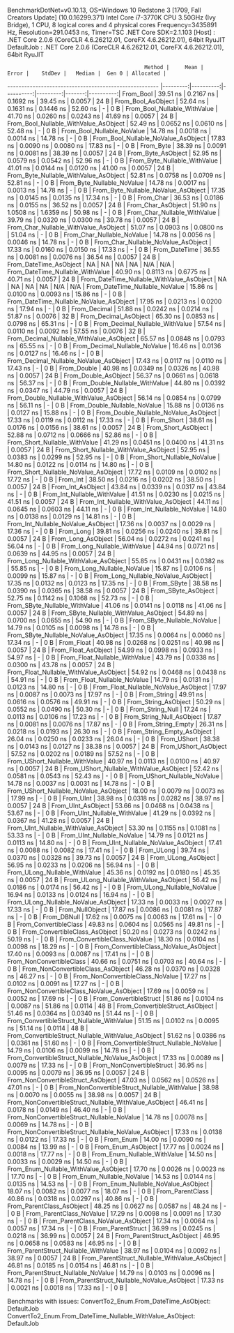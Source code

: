 
BenchmarkDotNet=v0.10.13, OS=Windows 10 Redstone 3 [1709, Fall Creators Update] (10.0.16299.371)
Intel Core i7-3770K CPU 3.50GHz (Ivy Bridge), 1 CPU, 8 logical cores and 4 physical cores
Frequency=3435891 Hz, Resolution=291.0453 ns, Timer=TSC
.NET Core SDK=2.1.103
  [Host]     : .NET Core 2.0.6 (CoreCLR 4.6.26212.01, CoreFX 4.6.26212.01), 64bit RyuJIT
  DefaultJob : .NET Core 2.0.6 (CoreCLR 4.6.26212.01, CoreFX 4.6.26212.01), 64bit RyuJIT


                                                Method |     Mean |     Error |    StdDev |   Median |  Gen 0 | Allocated |
------------------------------------------------------ |---------:|----------:|----------:|---------:|-------:|----------:|
                                             From_Bool | 39.51 ns | 0.2167 ns | 0.1692 ns | 39.45 ns | 0.0057 |      24 B |
                                    From_Bool_AsObject | 52.64 ns | 0.1631 ns | 0.1446 ns | 52.60 ns |      - |       0 B |
                          From_Bool_Nullable_WithValue | 41.70 ns | 0.0260 ns | 0.0243 ns | 41.69 ns | 0.0057 |      24 B |
                 From_Bool_Nullable_WithValue_AsObject | 52.49 ns | 0.0652 ns | 0.0610 ns | 52.48 ns |      - |       0 B |
                            From_Bool_Nullable_NoValue | 14.78 ns | 0.0018 ns | 0.0014 ns | 14.78 ns |      - |       0 B |
                   From_Bool_Nullable_NoValue_AsObject | 17.83 ns | 0.0090 ns | 0.0080 ns | 17.83 ns |      - |       0 B |
                                             From_Byte | 38.39 ns | 0.0091 ns | 0.0081 ns | 38.39 ns | 0.0057 |      24 B |
                                    From_Byte_AsObject | 52.95 ns | 0.0579 ns | 0.0542 ns | 52.96 ns |      - |       0 B |
                          From_Byte_Nullable_WithValue | 41.01 ns | 0.0144 ns | 0.0120 ns | 41.00 ns | 0.0057 |      24 B |
                 From_Byte_Nullable_WithValue_AsObject | 52.81 ns | 0.0758 ns | 0.0709 ns | 52.81 ns |      - |       0 B |
                            From_Byte_Nullable_NoValue | 14.78 ns | 0.0017 ns | 0.0013 ns | 14.78 ns |      - |       0 B |
                   From_Byte_Nullable_NoValue_AsObject | 17.35 ns | 0.0145 ns | 0.0135 ns | 17.34 ns |      - |       0 B |
                                             From_Char | 36.53 ns | 0.0186 ns | 0.0155 ns | 36.52 ns | 0.0057 |      24 B |
                                    From_Char_AsObject | 51.90 ns | 1.0508 ns | 1.6359 ns | 50.98 ns |      - |       0 B |
                          From_Char_Nullable_WithValue | 39.79 ns | 0.0320 ns | 0.0300 ns | 39.78 ns | 0.0057 |      24 B |
                 From_Char_Nullable_WithValue_AsObject | 51.07 ns | 0.0903 ns | 0.0800 ns | 51.04 ns |      - |       0 B |
                            From_Char_Nullable_NoValue | 14.78 ns | 0.0056 ns | 0.0046 ns | 14.78 ns |      - |       0 B |
                   From_Char_Nullable_NoValue_AsObject | 17.33 ns | 0.0160 ns | 0.0150 ns | 17.33 ns |      - |       0 B |
                                         From_DateTime | 36.55 ns | 0.0081 ns | 0.0076 ns | 36.54 ns | 0.0057 |      24 B |
                                From_DateTime_AsObject |       NA |        NA |        NA |       NA |    N/A |       N/A |
                      From_DateTime_Nullable_WithValue | 40.90 ns | 0.8113 ns | 0.6775 ns | 40.71 ns | 0.0057 |      24 B |
             From_DateTime_Nullable_WithValue_AsObject |       NA |        NA |        NA |       NA |    N/A |       N/A |
                        From_DateTime_Nullable_NoValue | 15.86 ns | 0.0100 ns | 0.0093 ns | 15.86 ns |      - |       0 B |
               From_DateTime_Nullable_NoValue_AsObject | 17.95 ns | 0.0213 ns | 0.0200 ns | 17.94 ns |      - |       0 B |
                                          From_Decimal | 51.88 ns | 0.0242 ns | 0.0214 ns | 51.87 ns | 0.0076 |      32 B |
                                 From_Decimal_AsObject | 65.30 ns | 0.0853 ns | 0.0798 ns | 65.31 ns |      - |       0 B |
                       From_Decimal_Nullable_WithValue | 57.54 ns | 0.0110 ns | 0.0092 ns | 57.55 ns | 0.0076 |      32 B |
              From_Decimal_Nullable_WithValue_AsObject | 65.57 ns | 0.0848 ns | 0.0793 ns | 65.55 ns |      - |       0 B |
                         From_Decimal_Nullable_NoValue | 16.46 ns | 0.0136 ns | 0.0127 ns | 16.46 ns |      - |       0 B |
                From_Decimal_Nullable_NoValue_AsObject | 17.43 ns | 0.0117 ns | 0.0110 ns | 17.43 ns |      - |       0 B |
                                           From_Double | 40.98 ns | 0.0349 ns | 0.0326 ns | 40.98 ns | 0.0057 |      24 B |
                                  From_Double_AsObject | 56.37 ns | 0.0661 ns | 0.0618 ns | 56.37 ns |      - |       0 B |
                        From_Double_Nullable_WithValue | 44.80 ns | 0.0392 ns | 0.0347 ns | 44.79 ns | 0.0057 |      24 B |
               From_Double_Nullable_WithValue_AsObject | 56.14 ns | 0.0854 ns | 0.0799 ns | 56.11 ns |      - |       0 B |
                          From_Double_Nullable_NoValue | 15.88 ns | 0.0136 ns | 0.0127 ns | 15.88 ns |      - |       0 B |
                 From_Double_Nullable_NoValue_AsObject | 17.33 ns | 0.0119 ns | 0.0112 ns | 17.33 ns |      - |       0 B |
                                            From_Short | 38.61 ns | 0.0176 ns | 0.0156 ns | 38.61 ns | 0.0057 |      24 B |
                                   From_Short_AsObject | 52.88 ns | 0.0712 ns | 0.0666 ns | 52.86 ns |      - |       0 B |
                         From_Short_Nullable_WithValue | 41.29 ns | 0.0451 ns | 0.0400 ns | 41.31 ns | 0.0057 |      24 B |
                From_Short_Nullable_WithValue_AsObject | 52.95 ns | 0.0383 ns | 0.0299 ns | 52.95 ns |      - |       0 B |
                           From_Short_Nullable_NoValue | 14.80 ns | 0.0122 ns | 0.0114 ns | 14.80 ns |      - |       0 B |
                  From_Short_Nullable_NoValue_AsObject | 17.72 ns | 0.0109 ns | 0.0102 ns | 17.72 ns |      - |       0 B |
                                              From_Int | 38.50 ns | 0.0216 ns | 0.0202 ns | 38.50 ns | 0.0057 |      24 B |
                                     From_Int_AsObject | 43.84 ns | 0.0339 ns | 0.0317 ns | 43.84 ns |      - |       0 B |
                           From_Int_Nullable_WithValue | 41.51 ns | 0.0230 ns | 0.0215 ns | 41.51 ns | 0.0057 |      24 B |
                  From_Int_Nullable_WithValue_AsObject | 44.11 ns | 0.0645 ns | 0.0603 ns | 44.11 ns |      - |       0 B |
                             From_Int_Nullable_NoValue | 14.80 ns | 0.0138 ns | 0.0129 ns | 14.81 ns |      - |       0 B |
                    From_Int_Nullable_NoValue_AsObject | 17.36 ns | 0.0037 ns | 0.0029 ns | 17.36 ns |      - |       0 B |
                                             From_Long | 39.81 ns | 0.0256 ns | 0.0240 ns | 39.81 ns | 0.0057 |      24 B |
                                    From_Long_AsObject | 56.04 ns | 0.0272 ns | 0.0241 ns | 56.04 ns |      - |       0 B |
                          From_Long_Nullable_WithValue | 44.94 ns | 0.0721 ns | 0.0639 ns | 44.95 ns | 0.0057 |      24 B |
                 From_Long_Nullable_WithValue_AsObject | 55.85 ns | 0.0431 ns | 0.0382 ns | 55.85 ns |      - |       0 B |
                            From_Long_Nullable_NoValue | 15.87 ns | 0.0106 ns | 0.0099 ns | 15.87 ns |      - |       0 B |
                   From_Long_Nullable_NoValue_AsObject | 17.35 ns | 0.0132 ns | 0.0123 ns | 17.35 ns |      - |       0 B |
                                            From_SByte | 38.58 ns | 0.0390 ns | 0.0365 ns | 38.58 ns | 0.0057 |      24 B |
                                   From_SByte_AsObject | 52.75 ns | 0.1142 ns | 0.1068 ns | 52.73 ns |      - |       0 B |
                         From_SByte_Nullable_WithValue | 41.06 ns | 0.0141 ns | 0.0118 ns | 41.06 ns | 0.0057 |      24 B |
                From_SByte_Nullable_WithValue_AsObject | 54.89 ns | 0.0700 ns | 0.0655 ns | 54.90 ns |      - |       0 B |
                           From_SByte_Nullable_NoValue | 14.79 ns | 0.0105 ns | 0.0098 ns | 14.78 ns |      - |       0 B |
                  From_SByte_Nullable_NoValue_AsObject | 17.35 ns | 0.0064 ns | 0.0060 ns | 17.34 ns |      - |       0 B |
                                            From_Float | 40.98 ns | 0.0268 ns | 0.0251 ns | 40.98 ns | 0.0057 |      24 B |
                                   From_Float_AsObject | 54.99 ns | 0.0998 ns | 0.0933 ns | 54.97 ns |      - |       0 B |
                         From_Float_Nullable_WithValue | 43.79 ns | 0.0338 ns | 0.0300 ns | 43.78 ns | 0.0057 |      24 B |
                From_Float_Nullable_WithValue_AsObject | 54.92 ns | 0.0468 ns | 0.0438 ns | 54.91 ns |      - |       0 B |
                           From_Float_Nullable_NoValue | 14.79 ns | 0.0131 ns | 0.0123 ns | 14.80 ns |      - |       0 B |
                  From_Float_Nullable_NoValue_AsObject | 17.97 ns | 0.0087 ns | 0.0073 ns | 17.97 ns |      - |       0 B |
                                           From_String | 49.91 ns | 0.0616 ns | 0.0576 ns | 49.91 ns |      - |       0 B |
                                  From_String_AsObject | 50.29 ns | 0.0552 ns | 0.0490 ns | 50.30 ns |      - |       0 B |
                                      From_String_Null | 17.24 ns | 0.0113 ns | 0.0106 ns | 17.23 ns |      - |       0 B |
                             From_String_Null_AsObject | 17.87 ns | 0.0081 ns | 0.0076 ns | 17.87 ns |      - |       0 B |
                                     From_String_Empty | 26.31 ns | 0.0218 ns | 0.0193 ns | 26.30 ns |      - |       0 B |
                            From_String_Empty_AsObject | 26.04 ns | 0.0250 ns | 0.0233 ns | 26.04 ns |      - |       0 B |
                                           From_UShort | 38.38 ns | 0.0143 ns | 0.0127 ns | 38.38 ns | 0.0057 |      24 B |
                                  From_UShort_AsObject | 57.52 ns | 0.0202 ns | 0.0189 ns | 57.52 ns |      - |       0 B |
                        From_UShort_Nullable_WithValue | 40.97 ns | 0.0113 ns | 0.0100 ns | 40.97 ns | 0.0057 |      24 B |
               From_UShort_Nullable_WithValue_AsObject | 52.42 ns | 0.0581 ns | 0.0543 ns | 52.43 ns |      - |       0 B |
                          From_UShort_Nullable_NoValue | 14.78 ns | 0.0037 ns | 0.0031 ns | 14.78 ns |      - |       0 B |
                 From_UShort_Nullable_NoValue_AsObject | 18.00 ns | 0.0079 ns | 0.0073 ns | 17.99 ns |      - |       0 B |
                                             From_UInt | 38.98 ns | 0.0318 ns | 0.0282 ns | 38.97 ns | 0.0057 |      24 B |
                                    From_UInt_AsObject | 53.66 ns | 0.0468 ns | 0.0438 ns | 53.67 ns |      - |       0 B |
                          From_UInt_Nullable_WithValue | 41.29 ns | 0.0392 ns | 0.0367 ns | 41.28 ns | 0.0057 |      24 B |
                 From_UInt_Nullable_WithValue_AsObject | 53.30 ns | 0.1155 ns | 0.1081 ns | 53.33 ns |      - |       0 B |
                            From_UInt_Nullable_NoValue | 14.79 ns | 0.0121 ns | 0.0113 ns | 14.80 ns |      - |       0 B |
                   From_UInt_Nullable_NoValue_AsObject | 17.41 ns | 0.0088 ns | 0.0082 ns | 17.41 ns |      - |       0 B |
                                            From_ULong | 39.74 ns | 0.0370 ns | 0.0328 ns | 39.73 ns | 0.0057 |      24 B |
                                   From_ULong_AsObject | 56.95 ns | 0.0233 ns | 0.0206 ns | 56.94 ns |      - |       0 B |
                         From_ULong_Nullable_WithValue | 45.36 ns | 0.0192 ns | 0.0180 ns | 45.35 ns | 0.0057 |      24 B |
                From_ULong_Nullable_WithValue_AsObject | 56.42 ns | 0.0186 ns | 0.0174 ns | 56.42 ns |      - |       0 B |
                           From_ULong_Nullable_NoValue | 16.94 ns | 0.0133 ns | 0.0124 ns | 16.94 ns |      - |       0 B |
                  From_ULong_Nullable_NoValue_AsObject | 17.33 ns | 0.0033 ns | 0.0027 ns | 17.33 ns |      - |       0 B |
                                       From_NullObject | 17.87 ns | 0.0086 ns | 0.0081 ns | 17.87 ns |      - |       0 B |
                                           From_DBNull | 17.62 ns | 0.0075 ns | 0.0063 ns | 17.61 ns |      - |       0 B |
                                 From_ConvertibleClass | 49.83 ns | 0.0604 ns | 0.0565 ns | 49.81 ns |      - |       0 B |
                        From_ConvertibleClass_AsObject | 50.20 ns | 0.0273 ns | 0.0242 ns | 50.19 ns |      - |       0 B |
                         From_ConvertibleClass_NoValue | 18.30 ns | 0.0104 ns | 0.0098 ns | 18.29 ns |      - |       0 B |
                From_ConvertibleClass_NoValue_AsObject | 17.40 ns | 0.0093 ns | 0.0087 ns | 17.41 ns |      - |       0 B |
                              From_NonConvertibleClass | 40.66 ns | 0.0751 ns | 0.0703 ns | 40.64 ns |      - |       0 B |
                     From_NonConvertibleClass_AsObject | 46.28 ns | 0.0370 ns | 0.0328 ns | 46.27 ns |      - |       0 B |
                      From_NonConvertibleClass_NoValue | 17.27 ns | 0.0102 ns | 0.0091 ns | 17.27 ns |      - |       0 B |
             From_NonConvertibleClass_NoValue_AsObject | 17.69 ns | 0.0059 ns | 0.0052 ns | 17.69 ns |      - |       0 B |
                                From_ConvertibleStruct | 51.86 ns | 0.0104 ns | 0.0087 ns | 51.86 ns | 0.0114 |      48 B |
                       From_ConvertibleStruct_AsObject | 51.46 ns | 0.0364 ns | 0.0340 ns | 51.44 ns |      - |       0 B |
             From_ConvertibleStruct_Nullable_WithValue | 51.15 ns | 0.0102 ns | 0.0095 ns | 51.14 ns | 0.0114 |      48 B |
    From_ConvertibleStruct_Nullable_WithValue_AsObject | 51.62 ns | 0.0386 ns | 0.0361 ns | 51.60 ns |      - |       0 B |
               From_ConvertibleStruct_Nullable_NoValue | 14.79 ns | 0.0106 ns | 0.0099 ns | 14.78 ns |      - |       0 B |
      From_ConvertibleStruct_Nullable_NoValue_AsObject | 17.33 ns | 0.0089 ns | 0.0079 ns | 17.33 ns |      - |       0 B |
                             From_NonConvertibleStruct | 36.95 ns | 0.0095 ns | 0.0079 ns | 36.95 ns | 0.0057 |      24 B |
                    From_NonConvertibleStruct_AsObject | 47.03 ns | 0.0562 ns | 0.0526 ns | 47.01 ns |      - |       0 B |
          From_NonConvertibleStruct_Nullable_WithValue | 38.98 ns | 0.0070 ns | 0.0055 ns | 38.98 ns | 0.0057 |      24 B |
 From_NonConvertibleStruct_Nullable_WithValue_AsObject | 46.41 ns | 0.0178 ns | 0.0149 ns | 46.40 ns |      - |       0 B |
            From_NonConvertibleStruct_Nullable_NoValue | 14.78 ns | 0.0078 ns | 0.0069 ns | 14.78 ns |      - |       0 B |
   From_NonConvertibleStruct_Nullable_NoValue_AsObject | 17.33 ns | 0.0138 ns | 0.0122 ns | 17.33 ns |      - |       0 B |
                                             From_Enum | 14.00 ns | 0.0090 ns | 0.0084 ns | 13.99 ns |      - |       0 B |
                                    From_Enum_AsObject | 17.77 ns | 0.0024 ns | 0.0018 ns | 17.77 ns |      - |       0 B |
                          From_Enum_Nullable_WithValue | 14.50 ns | 0.0033 ns | 0.0029 ns | 14.50 ns |      - |       0 B |
                 From_Enum_Nullable_WithValue_AsObject | 17.70 ns | 0.0026 ns | 0.0023 ns | 17.70 ns |      - |       0 B |
                            From_Enum_Nullable_NoValue | 14.53 ns | 0.0144 ns | 0.0135 ns | 14.53 ns |      - |       0 B |
                   From_Enum_Nullable_NoValue_AsObject | 18.07 ns | 0.0082 ns | 0.0077 ns | 18.07 ns |      - |       0 B |
                                      From_ParentClass | 40.86 ns | 0.0318 ns | 0.0297 ns | 40.86 ns |      - |       0 B |
                             From_ParentClass_AsObject | 48.25 ns | 0.0627 ns | 0.0587 ns | 48.24 ns |      - |       0 B |
                              From_ParentClass_NoValue | 17.29 ns | 0.0098 ns | 0.0091 ns | 17.30 ns |      - |       0 B |
                     From_ParentClass_NoValue_AsObject | 17.34 ns | 0.0064 ns | 0.0057 ns | 17.34 ns |      - |       0 B |
                                     From_ParentStruct | 36.99 ns | 0.0245 ns | 0.0218 ns | 36.99 ns | 0.0057 |      24 B |
                            From_ParentStruct_AsObject | 46.95 ns | 0.0658 ns | 0.0583 ns | 46.95 ns |      - |       0 B |
                  From_ParentStruct_Nullable_WithValue | 38.97 ns | 0.0104 ns | 0.0092 ns | 38.97 ns | 0.0057 |      24 B |
         From_ParentStruct_Nullable_WithValue_AsObject | 46.81 ns | 0.0185 ns | 0.0154 ns | 46.81 ns |      - |       0 B |
                    From_ParentStruct_Nullable_NoValue | 14.79 ns | 0.0103 ns | 0.0096 ns | 14.78 ns |      - |       0 B |
           From_ParentStruct_Nullable_NoValue_AsObject | 17.33 ns | 0.0021 ns | 0.0018 ns | 17.33 ns |      - |       0 B |

Benchmarks with issues:
  ConvertTo2_Enum.From_DateTime_AsObject: DefaultJob
  ConvertTo2_Enum.From_DateTime_Nullable_WithValue_AsObject: DefaultJob
